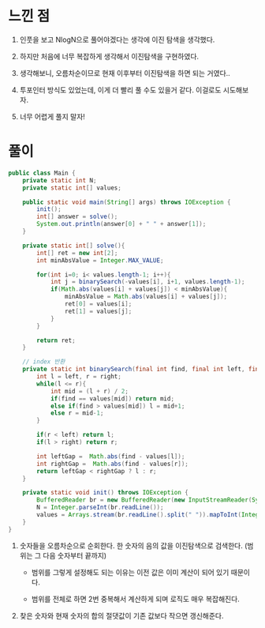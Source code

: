 # 느낀 점

1. 인풋을 보고 NlogN으로 풀어야겠다는 생각에 이진 탐색을 생각했다.

2. 하지만 처음에 너무 복잡하게 생각해서 이진탐색을 구현하였다.

3. 생각해보니, 오름차순이므로 현재 이후부터 이진탐색을 하면 되는 거였다..

4. 투포인터 방식도 있었는데, 이게 더 빨리 풀 수도 있을거 같다. 이걸로도 시도해보자.

5. 너무 어렵게 풀지 말자!

# 풀이

```java
public class Main {
    private static int N;
    private static int[] values;

    public static void main(String[] args) throws IOException {
        init();
        int[] answer = solve();
        System.out.println(answer[0] + " " + answer[1]);
    }

    private static int[] solve(){
        int[] ret = new int[2];
        int minAbsValue = Integer.MAX_VALUE;

        for(int i=0; i< values.length-1; i++){
            int j = binarySearch(-values[i], i+1, values.length-1);
            if(Math.abs(values[i] + values[j]) < minAbsValue){
                minAbsValue = Math.abs(values[i] + values[j]);
                ret[0] = values[i];
                ret[1] = values[j];
            }
        }

        return ret;
    }

    // index 반환
    private static int binarySearch(final int find, final int left, final int right){
        int l = left, r = right;
        while(l <= r){
            int mid = (l + r) / 2;
            if(find == values[mid]) return mid;
            else if(find > values[mid]) l = mid+1;
            else r = mid-1;
        }

        if(r < left) return l;
        if(l > right) return r;

        int leftGap =  Math.abs(find - values[l]);
        int rightGap =  Math.abs(find - values[r]);
        return leftGap < rightGap ? l : r;
    }

    private static void init() throws IOException {
        BufferedReader br = new BufferedReader(new InputStreamReader(System.in));
        N = Integer.parseInt(br.readLine());
        values = Arrays.stream(br.readLine().split(" ")).mapToInt(Integer::parseInt).toArray();
    }
}
```

1. 숫자들을 오름차순으로 순회한다. 한 숫자의 음의 값을 이진탐색으로 검색한다. (범위는 그 다음 숫자부터 끝까지)
    
    * 범위를 그렇게 설정해도 되는 이유는 이전 값은 이미 계산이 되어 있기 때문이다.
   
    * 범위를 전체로 하면 2번 중복해서 계산하게 되며 로직도 매우 복잡해진다.

2. 찾은 숫자와 현재 숫자의 합의 절댓값이 기존 값보다 작으면 갱신해준다.